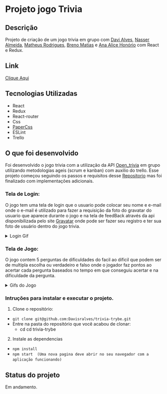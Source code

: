 # Projeto jogo Trivia

## Descrição

Projeto de criação de um jogo trivia em grupo com [Davi Alves](github.com/Davisralves), [Nasser Almeida](https://github.com/nasseralm), [Matheus Rodrigues](https://github.com/matheus-luz), [Breno Matias](https://github.com/brenoMatias) e [Ana Alice Honório](https://github.com/Ana-Alice-Honorio) com React e Redux.

## Link
 [Clique Aqui](https://davisralves.github.io/trivia-trybe/)

## Tecnologias Utilizadas
 * React
 * Redux
 * React-router
 * Css
 * [PaperCss](https://www.getpapercss.com/)
 * ESLint
 * Trello

## O que foi desenvolvido
 Foi desenvolvido o jogo trivia com a utilização da API [Open_trivia](https://opentdb.com/api_config.php) em grupo utilizando metodologias ageis (scrum e kanban) com   auxilio do trello. Esse projeto começou seguindo os passos e requisitos desse [Repositorio](https://github.com/tryber/sd-014-b-project-trivia-react-redux#api-de-trivia) mas foi finalizado com implementações adicionais.
  

### Tela de Login:
 O jogo tem uma tela de login que o usuario pode colocar seu nome e e-mail onde o e-mail é utilizado para fazer a requisição da foto do gravatar do usuario que aparece durante o jogo e na tela de feedBack através da api disponibilizada pelo site [Gravatar](https://br.gravatar.com/) onde pode ser fazer seu registro e ter sua foto de usuário dentro do jogo trivia.
 
  <details>
  <summary>Login Gif</summary>
   
   ![image](login.gif)
</details>

### Tela de Jogo:
 O jogo contem 5 perguntas de dificuldades do facil ao dificil que podem ser de multipla escolha ou verdadeiro e falso onde o jogador faz pontos ao acertar cada pergunta baseados no tempo em que conseguiu acertar e na dificuldade da pergunta.

  <details>
  <summary>Gifs do Jogo</summary>
   
   
   ![image](game.gif)
   ![image](gametimeOut.gif)
</details>


### Intruções para instalar e executar o projeto.
1. Clone o repositório:
  * ``` git clone git@github.com:Davisralves/trivia-trybe.git ```
  * Entre na pasta do repositório que você acabou de clonar:
    * cd cd trivia-trybe

2. Instale as dependencias
  * ``` npm install ```
  * ``` npm start  (Uma nova pagina deve abrir no seu navegador com a aplicação funcionando) ```

## Status do projeto
 Em andamento.

